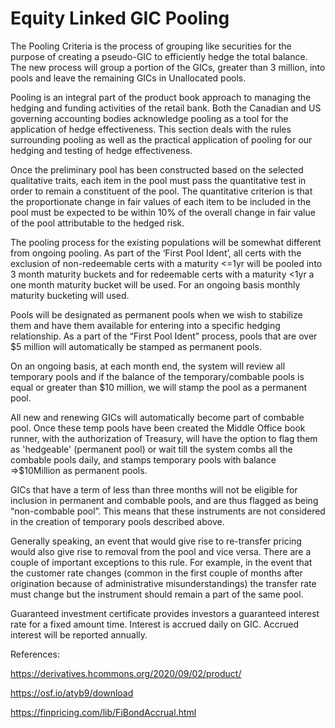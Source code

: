 # Equity Linked GIC Pooling

The Pooling Criteria is the process of grouping like securities for the purpose of creating a pseudo-GIC to efficiently hedge the total balance.  The new process will group a portion of the GICs, greater than 3 million, into pools and leave the remaining GICs in Unallocated pools.

Pooling is an integral part of the product book approach to managing the hedging and funding activities of the retail bank. Both the Canadian and US governing accounting bodies acknowledge pooling as a tool for the application of hedge effectiveness.  This section deals with the rules surrounding pooling as well as the practical application of pooling for our hedging and testing of hedge effectiveness.

Once the preliminary pool has been constructed based on the selected qualitative traits, each item in the pool must pass the quantitative test in order to remain a constituent of the pool. The quantitative criterion is that the proportionate change in fair values of each item to be included in the pool must be expected to be within 10% of the overall change in fair value of the pool attributable to the hedged risk.

The pooling process for the existing populations will be somewhat different from ongoing pooling.  As part of the ‘First Pool Ident’, all certs with the exclusion of non-redeemable certs with a maturity <=1yr will be pooled into 3 month maturity buckets and for redeemable certs with a maturity <1yr a one month maturity bucket will be used.  For an ongoing basis monthly maturity bucketing will used.

Pools will be designated as permanent pools when we wish to stabilize them and have them available for entering into a specific hedging relationship. As a part of the “First Pool Ident” process, pools that are over $5 million will automatically be stamped as permanent pools.

On an ongoing basis, at each month end, the system will review all temporary pools and if the balance of the temporary/combable pools is equal or greater than $10 million, we will stamp the pool as a permanent pool.

All new and renewing GICs will automatically become part of combable pool. Once these temp pools have been created the Middle Office book runner, with the authorization of Treasury, will have the option to flag them as 'hedgeable' (permanent pool) or wait till the system combs all the combable pools daily, and stamps temporary pools with balance =>$10Million as permanent pools.   

GICs that have a term of less than three months will not be eligible for inclusion in permanent and combable pools, and are thus flagged as being “non-combable pool”.  This means that these instruments are not considered in the creation of temporary pools described above. 

Generally speaking, an event that would give rise to re-transfer pricing would also give rise to removal from the pool and vice versa.  There are a couple of important exceptions to this rule.  For example, in the event that the customer rate changes (common in the first couple of months after origination because of administrative misunderstandings) the transfer rate must change but the instrument should remain a part of the same pool.  

Guaranteed investment certificate provides investors a guaranteed interest rate for a fixed amount time. Interest is accrued daily on GIC. Accrued interest will be reported annually.

References:

https://derivatives.hcommons.org/2020/09/02/product/

https://osf.io/atyb9/download

https://finpricing.com/lib/FiBondAccrual.html
